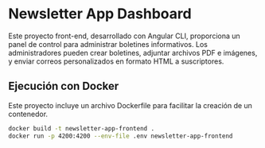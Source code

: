 # Newsletter App Dashboard

Este proyecto front-end, desarrollado con Angular CLI, proporciona un panel de control para administrar boletines informativos. Los administradores pueden crear boletines, adjuntar archivos PDF e imágenes, y enviar correos personalizados en formato HTML a suscriptores.

## Ejecución con Docker

Este proyecto incluye un archivo Dockerfile para facilitar la creación de un contenedor.

```bash
docker build -t newsletter-app-frontend .
docker run -p 4200:4200 --env-file .env newsletter-app-frontend
```
